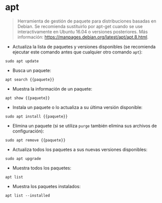 # apt

> Herramienta de gestión de paquete para distribuciones basadas en Debian.
> Se recomienda sustituirlo por apt-get cuando se use interactivamente en Ubuntu 16.04 o versiones posteriores.
> Más información: <https://manpages.debian.org/latest/apt/apt.8.html>.

- Actualiza la lista de paquetes y versiones disponibles (se recomienda ejecutar este comando antes que cualquier otro comando `apt`):

`sudo apt update`

- Busca un paquete:

`apt search {{paquete}}`

- Muestra la información de un paquete:

`apt show {{paquete}}`

- Instala un paquete o lo actualiza a su última versión disponible:

`sudo apt install {{paquete}}`

- Elimina un paquete (si se utiliza `purge` también elimina sus archivos de configuración):

`sudo apt remove {{paquete}}`

- Actualiza todos los paquetes a sus nuevas versiones disponibles:

`sudo apt upgrade`

- Muestra todos los paquetes:

`apt list`

- Muestra los paquetes instalados:

`apt list --installed`
